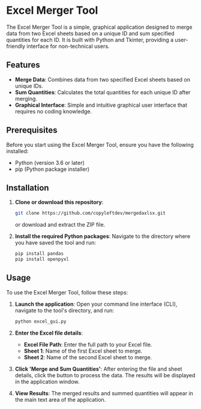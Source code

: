# Excel Merger Tool

The Excel Merger Tool is a simple, graphical application designed to merge data from two Excel sheets based on a unique ID and sum specified quantities for each ID. It is built with Python and Tkinter, providing a user-friendly interface for non-technical users.

## Features

- **Merge Data**: Combines data from two specified Excel sheets based on unique IDs.
- **Sum Quantities**: Calculates the total quantities for each unique ID after merging.
- **Graphical Interface**: Simple and intuitive graphical user interface that requires no coding knowledge.

## Prerequisites

Before you start using the Excel Merger Tool, ensure you have the following installed:
- Python (version 3.6 or later)
- pip (Python package installer)

## Installation

1. **Clone or download this repository**:
   ```bash
   git clone https://github.com/copyleftdev/mergedaxlsx.git
   ```
   or download and extract the ZIP file.

2. **Install the required Python packages**:
   Navigate to the directory where you have saved the tool and run:
   ```bash
   pip install pandas
   pip install openpyxl
   ```

## Usage

To use the Excel Merger Tool, follow these steps:

1. **Launch the application**:
   Open your command line interface (CLI), navigate to the tool's directory, and run:
   ```bash
   python excel_gui.py
   ```

2. **Enter the Excel file details**:
   - **Excel File Path**: Enter the full path to your Excel file.
   - **Sheet 1**: Name of the first Excel sheet to merge.
   - **Sheet 2**: Name of the second Excel sheet to merge.

3. **Click 'Merge and Sum Quantities'**:
   After entering the file and sheet details, click the button to process the data. The results will be displayed in the application window.

4. **View Results**:
   The merged results and summed quantities will appear in the main text area of the application.

